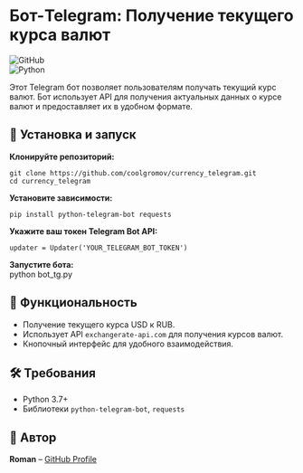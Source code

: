 # Бот-Telegram: Получение текущего курса валют

![GitHub](https://img.shields.io/badge/license-MIT-blue.svg)  
![Python](https://img.shields.io/badge/python-3.7%2B-blue)  

Этот Telegram бот позволяет пользователям получать текущий курс валют. Бот использует API для получения актуальных данных о курсе валют и предоставляет их в удобном формате.  

## 🚀 Установка и запуск  

**Клонируйте репозиторий:**  
   ```
   git clone https://github.com/coolgromov/currency_telegram.git  
   cd currency_telegram 
   ```

**Установите зависимости:**  
   ```
   pip install python-telegram-bot requests
   ```

**Укажите ваш токен Telegram Bot API:**  
   ```
   updater = Updater('YOUR_TELEGRAM_BOT_TOKEN')
   ```

**Запустите бота:**  
   python bot_tg.py  

## 📌 Функциональность  

- Получение текущего курса USD к RUB.  
- Использует API `exchangerate-api.com` для получения курсов валют.  
- Кнопочный интерфейс для удобного взаимодействия.  

## 🛠 Требования  

- Python 3.7+  
- Библиотеки `python-telegram-bot`, `requests`

## 📝 Автор  

**Roman** – [GitHub Profile](https://github.com/coolgromov)
